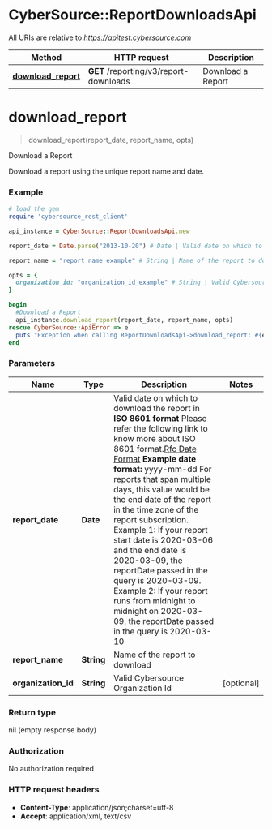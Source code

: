 # CyberSource::ReportDownloadsApi

All URIs are relative to *https://apitest.cybersource.com*

Method | HTTP request | Description
------------- | ------------- | -------------
[**download_report**](ReportDownloadsApi.md#download_report) | **GET** /reporting/v3/report-downloads | Download a Report


# **download_report**
> download_report(report_date, report_name, opts)

Download a Report

Download a report using the unique report name and date. 

### Example
```ruby
# load the gem
require 'cybersource_rest_client'

api_instance = CyberSource::ReportDownloadsApi.new

report_date = Date.parse("2013-10-20") # Date | Valid date on which to download the report in **ISO 8601 format** Please refer the following link to know more about ISO 8601 format.[Rfc Date Format](https://xml2rfc.tools.ietf.org/public/rfc/html/rfc3339.html#anchor14)  **Example date format:**  yyyy-mm-dd For reports that span multiple days, this value would be the end date of the report in the time zone of the report subscription. Example 1: If your report start date is 2020-03-06 and the end date is 2020-03-09, the reportDate passed in the query is 2020-03-09. Example 2: If your report runs from midnight to midnight on 2020-03-09, the reportDate passed in the query is 2020-03-10 

report_name = "report_name_example" # String | Name of the report to download

opts = { 
  organization_id: "organization_id_example" # String | Valid Cybersource Organization Id
}

begin
  #Download a Report
  api_instance.download_report(report_date, report_name, opts)
rescue CyberSource::ApiError => e
  puts "Exception when calling ReportDownloadsApi->download_report: #{e}"
end
```

### Parameters

Name | Type | Description  | Notes
------------- | ------------- | ------------- | -------------
 **report_date** | **Date**| Valid date on which to download the report in **ISO 8601 format** Please refer the following link to know more about ISO 8601 format.[Rfc Date Format](https://xml2rfc.tools.ietf.org/public/rfc/html/rfc3339.html#anchor14)  **Example date format:**  yyyy-mm-dd For reports that span multiple days, this value would be the end date of the report in the time zone of the report subscription. Example 1: If your report start date is 2020-03-06 and the end date is 2020-03-09, the reportDate passed in the query is 2020-03-09. Example 2: If your report runs from midnight to midnight on 2020-03-09, the reportDate passed in the query is 2020-03-10  | 
 **report_name** | **String**| Name of the report to download | 
 **organization_id** | **String**| Valid Cybersource Organization Id | [optional] 

### Return type

nil (empty response body)

### Authorization

No authorization required

### HTTP request headers

 - **Content-Type**: application/json;charset=utf-8
 - **Accept**: application/xml, text/csv



